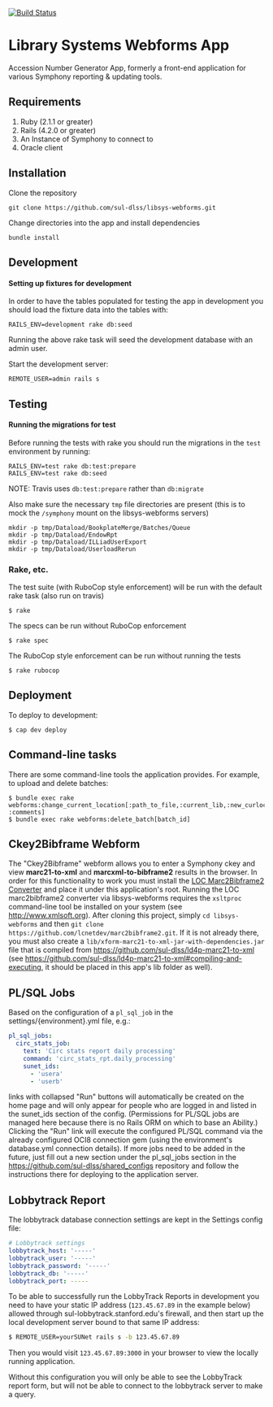 [![Build Status](https://github.com/sul-dlss/libsys-webforms/workflows/CI/badge.svg?branch=main)](https://github.com/sul-dlss/libsys-webforms/actions?query=workflow%3ACI+branch%3Amain)
# Library Systems Webforms App

Accession Number Generator App, formerly a front-end application for various Symphony reporting & updating tools. 

## Requirements
1. Ruby (2.1.1 or greater)
2. Rails (4.2.0 or greater)
3. An Instance of Symphony to connect to
4. Oracle client

## Installation

Clone the repository
```
git clone https://github.com/sul-dlss/libsys-webforms.git
```

Change directories into the app and install dependencies
```
bundle install
```

## Development

#### Setting up fixtures for development

In order to have the tables populated for testing the app in development you should load the fixture data into the tables with:
```
RAILS_ENV=development rake db:seed
```
Running the above rake task will seed the development database with an admin user.

Start the development server:
```
REMOTE_USER=admin rails s
```

## Testing

#### Running the migrations for test

Before running the tests with rake you should run the migrations in the `test` environment by running:
```
RAILS_ENV=test rake db:test:prepare
RAILS_ENV=test rake db:seed
```

NOTE: Travis uses `db:test:prepare` rather than `db:migrate`

Also make sure the necessary `tmp` file directories are present (this is to mock the `/symphony` mount on the libsys-webforms servers)
```
mkdir -p tmp/Dataload/BookplateMerge/Batches/Queue
mkdir -p tmp/Dataload/EndowRpt
mkdir -p tmp/Dataload/ILLiadUserExport
mkdir -p tmp/Dataload/UserloadRerun
```

### Rake, etc.
The test suite (with RuboCop style enforcement) will be run with the default rake task (also run on travis)

    $ rake

The specs can be run without RuboCop enforcement

    $ rake spec

The RuboCop style enforcement can be run without running the tests

    $ rake rubocop

## Deployment

To deploy to development:

    $ cap dev deploy

## Command-line tasks

There are some command-line tools the application provides.
For example, to upload and delete batches:

    $ bundle exec rake webforms:change_current_location[:path_to_file,:current_lib,:new_curloc,:email, :comments]
    $ bundle exec rake webforms:delete_batch[batch_id]    

## Ckey2Bibframe Webform

The "Ckey2Bibframe" webform allows you to enter a Symphony ckey and view <strong>marc21-to-xml</strong> and <strong>marcxml-to-bibframe2</strong> results in the browser. In order for this functionality to work you must install the <a href="https://github.com/lcnetdev/marc2bibframe2">LOC Marc2Bibframe2 Converter</a> and place it under this application's root. Running the LOC marc2bibframe2 converter via libsys-webforms requires the `xsltproc` command-line tool be installed on your system (see http://www.xmlsoft.org). After cloning this project, simply `cd libsys-webforms` and then `git clone https://github.com/lcnetdev/marc2bibframe2.git`. If it is not already there, you must also create a `lib/xform-marc21-to-xml-jar-with-dependencies.jar` file that is compiled from https://github.com/sul-dlss/ld4p-marc21-to-xml (see https://github.com/sul-dlss/ld4p-marc21-to-xml#compiling-and-executing, it should be placed in this app's lib folder as well).

## PL/SQL Jobs

Based on the configuration of a `pl_sql_job` in the settings/{environment}.yml file, e.g.:
```yml
pl_sql_jobs:
  circ_stats_job:
    text: 'Circ stats report daily processing'
    command: 'circ_stats_rpt.daily_processing'
    sunet_ids:
      - 'usera'
      - 'userb'
```
links with collapsed "Run" buttons will automatically be created on the home page and will only appear for people who are
logged in and listed in the sunet_ids section of the config. (Permissions for PL/SQL jobs are managed here because there
is no Rails ORM on which to base an Ability.)  Clicking the "Run" link will execute the configured PL/SQL command via the
already configured OCI8 connection gem (using the environment's database.yml connection details). If more jobs need to be
added in the future, just fill out a new section under the pl_sql_jobs section in the https://github.com/sul-dlss/shared_configs
repository and follow the instructions there for deploying to the application server.

## Lobbytrack Report

The lobbytrack database connection settings are kept in the Settings config file:
```yml
# Lobbytrack settings
lobbytrack_host: '-----'
lobbytrack_user: '-----'
lobbytrack_password: '-----'
lobbytrack_db: '-----'
lobbytrack_port: -----
```

To be able to successfully run the LobbyTrack Reports in development you need to have your static IP address (`123.45.67.89` in the example below)
allowed through sul-lobbytrack.stanford.edu's firewall, and then start up the local development server bound to that same IP address:
```sh
$ REMOTE_USER=yourSUNet rails s -b 123.45.67.89
```

Then you would visit `123.45.67.89:3000` in your browser to view the locally running application.

Without this configuration you will only be able to see the LobbyTrack report form, but will not be able to connect to the 
lobbytrack server to make a query.
